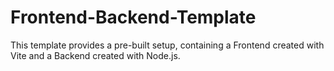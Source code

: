 # Frontend-Backend-Template


This template provides a pre-built setup, containing a Frontend created with Vite and a Backend created with Node.js.
